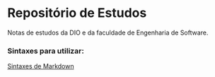 # Repositório de Estudos

Notas de estudos da DIO e da faculdade de Engenharia de Software.



### Sintaxes para utilizar:

[Sintaxes de Markdown](https://github.com/Gkacor/Livroreceitas.git)
